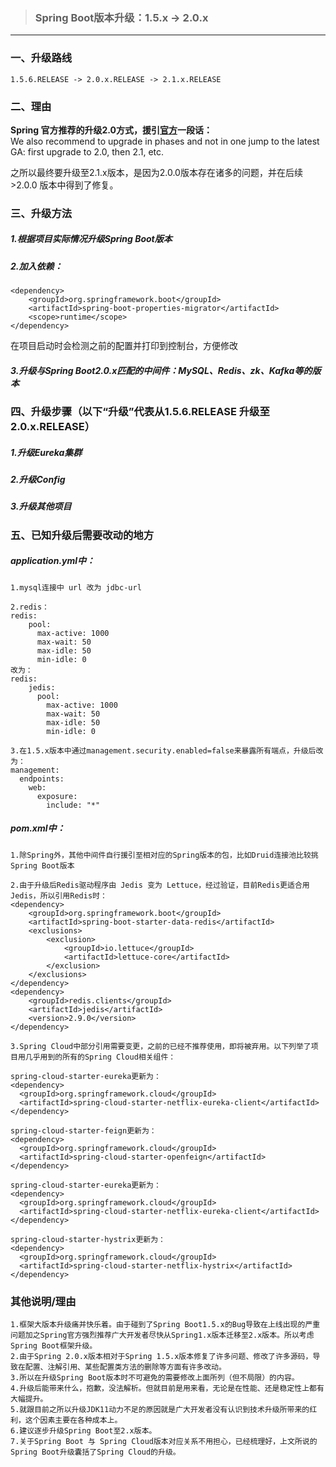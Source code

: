 > ### Spring Boot版本升级：1.5.x -> 2.0.x

---
### 一、升级路线
```
1.5.6.RELEASE -> 2.0.x.RELEASE -> 2.1.x.RELEASE
```

### 二、理由

**Spring 官方推荐的升级2.0方式，援引[官方](https://github.com/spring-projects/spring-boot/wiki/Spring-Boot-2.0-Migration-Guide)一段话：**  
We also recommend to upgrade in phases and not in one jump to the latest GA: first upgrade to 2.0, then 2.1, etc.

之所以最终要升级至2.1.x版本，是因为2.0.0版本存在诸多的问题，并在后续 >2.0.0 版本中得到了修复。

### 三、升级方法
##### 1.根据项目实际情况升级Spring Boot版本  
##### 2.加入依赖：
```
<dependency>
	<groupId>org.springframework.boot</groupId>
	<artifactId>spring-boot-properties-migrator</artifactId>
	<scope>runtime</scope>
</dependency>
```
在项目启动时会检测之前的配置并打印到控制台，方便修改  
##### 3.升级与Spring Boot2.0.x匹配的中间件：MySQL、Redis、zk、Kafka等的版本

### 四、升级步骤（以下“升级”代表从1.5.6.RELEASE 升级至 2.0.x.RELEASE）
##### 1.升级Eureka集群  
##### 2.升级Config  
##### 3.升级其他项目  

### 五、已知升级后需要改动的地方
##### application.yml中：
```
1.mysql连接中 url 改为 jdbc-url

2.redis：
redis:
    pool:
      max-active: 1000
      max-wait: 50
      max-idle: 50
      min-idle: 0
改为：
redis:
    jedis:
      pool:
        max-active: 1000
        max-wait: 50
        max-idle: 50
        min-idle: 0

3.在1.5.x版本中通过management.security.enabled=false来暴露所有端点，升级后改为：
management:
  endpoints:
    web:
      exposure:
        include: "*"
```
##### pom.xml中：
```
1.除Spring外，其他中间件自行援引至相对应的Spring版本的包，比如Druid连接池比较挑Spring Boot版本

2.由于升级后Redis驱动程序由 Jedis 变为 Lettuce，经过验证，目前Redis更适合用Jedis，所以引用Redis时：
<dependency>
    <groupId>org.springframework.boot</groupId>
    <artifactId>spring-boot-starter-data-redis</artifactId>
    <exclusions>
        <exclusion>
            <groupId>io.lettuce</groupId>
            <artifactId>lettuce-core</artifactId>
        </exclusion>
    </exclusions>
</dependency>
<dependency>
    <groupId>redis.clients</groupId>
    <artifactId>jedis</artifactId>
    <version>2.9.0</version>
</dependency>

3.Spring Cloud中部分引用需要变更，之前的已经不推荐使用，即将被弃用。以下列举了项目用几乎用到的所有的Spring Cloud相关组件：

spring-cloud-starter-eureka更新为：
<dependency>
  <groupId>org.springframework.cloud</groupId>
  <artifactId>spring-cloud-starter-netflix-eureka-client</artifactId>
</dependency>

spring-cloud-starter-feign更新为：
<dependency>
  <groupId>org.springframework.cloud</groupId>
  <artifactId>spring-cloud-starter-openfeign</artifactId>
</dependency>

spring-cloud-starter-eureka更新为：
<dependency>
  <groupId>org.springframework.cloud</groupId>
  <artifactId>spring-cloud-starter-netflix-eureka-client</artifactId>
</dependency>

spring-cloud-starter-hystrix更新为：
<dependency>
  <groupId>org.springframework.cloud</groupId>
  <artifactId>spring-cloud-starter-netflix-hystrix</artifactId>
</dependency>
```
### 其他说明/理由
```
1.框架大版本升级痛并快乐着。由于碰到了Spring Boot1.5.x的Bug导致在上线出现的严重问题加之Spring官方强烈推荐广大开发者尽快从Spring1.x版本迁移至2.x版本。所以考虑Spring Boot框架升级。  
2.由于Spring 2.0.x版本相对于Spring 1.5.x版本修复了许多问题、修改了许多源码，导致在配置、注解引用、某些配置类方法的删除等方面有许多改动。  
3.所以在升级Spring Boot版本时不可避免的需要修改上面所列（但不局限）的内容。  
4.升级后能带来什么，抱歉，没法解析。但就目前是用来看，无论是在性能、还是稳定性上都有大幅提升。  
5.就跟目前之所以升级JDK11动力不足的原因就是广大开发者没有认识到技术升级所带来的红利，这个因素主要在各种成本上。  
6.建议逐步升级Spring Boot至2.x版本。  
7.关于Spring Boot 与 Spring Cloud版本对应关系不用担心，已经梳理好，上文所说的Spring Boot升级囊括了Spring Cloud的升级。
```